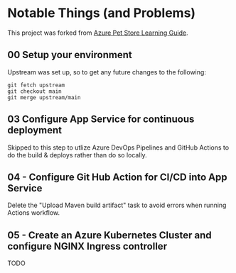 
# Notable Things (and Problems)
This project was forked from [Azure Pet Store Learning Guide](https://github.com/chtrembl/azure-cloud/tree/main/petstore). 

## 00 Setup your environment
Upstream was set up, so to get any future changes to the following:
```
git fetch upstream
git checkout main
git merge upstream/main
```
## 03 Configure App Service for continuous deployment
Skipped to this step to utlize Azure DevOps Pipelines and GitHub Actions to do the build & deploys rather than do so locally. 

## 04 - Configure Git Hub Action for CI/CD into App Service
Delete the "Upload Maven build artifact" task to avoid errors when running Actions workflow.

## 05 - Create an Azure Kubernetes Cluster and configure NGINX Ingress controller
TODO